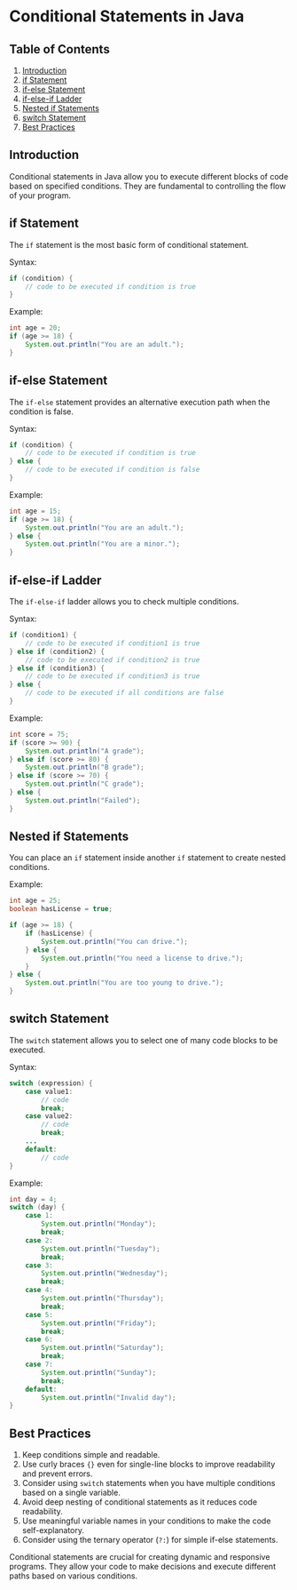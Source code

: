 # Conditional Statements in Java

## Table of Contents
1. [Introduction](#introduction)
2. [if Statement](#if-statement)
3. [if-else Statement](#if-else-statement)
4. [if-else-if Ladder](#if-else-if-ladder)
5. [Nested if Statements](#nested-if-statements)
6. [switch Statement](#switch-statement)
7. [Best Practices](#best-practices)

## Introduction

Conditional statements in Java allow you to execute different blocks of code based on specified conditions. They are fundamental to controlling the flow of your program.

## if Statement

The `if` statement is the most basic form of conditional statement.

Syntax:
```java
if (condition) {
    // code to be executed if condition is true
}
```

Example:
```java
int age = 20;
if (age >= 18) {
    System.out.println("You are an adult.");
}
```

## if-else Statement

The `if-else` statement provides an alternative execution path when the condition is false.

Syntax:
```java
if (condition) {
    // code to be executed if condition is true
} else {
    // code to be executed if condition is false
}
```

Example:
```java
int age = 15;
if (age >= 18) {
    System.out.println("You are an adult.");
} else {
    System.out.println("You are a minor.");
}
```

## if-else-if Ladder

The `if-else-if` ladder allows you to check multiple conditions.

Syntax:
```java
if (condition1) {
    // code to be executed if condition1 is true
} else if (condition2) {
    // code to be executed if condition2 is true
} else if (condition3) {
    // code to be executed if condition3 is true
} else {
    // code to be executed if all conditions are false
}
```

Example:
```java
int score = 75;
if (score >= 90) {
    System.out.println("A grade");
} else if (score >= 80) {
    System.out.println("B grade");
} else if (score >= 70) {
    System.out.println("C grade");
} else {
    System.out.println("Failed");
}
```

## Nested if Statements

You can place an `if` statement inside another `if` statement to create nested conditions.

Example:
```java
int age = 25;
boolean hasLicense = true;

if (age >= 18) {
    if (hasLicense) {
        System.out.println("You can drive.");
    } else {
        System.out.println("You need a license to drive.");
    }
} else {
    System.out.println("You are too young to drive.");
}
```

## switch Statement

The `switch` statement allows you to select one of many code blocks to be executed.

Syntax:
```java
switch (expression) {
    case value1:
        // code
        break;
    case value2:
        // code
        break;
    ...
    default:
        // code
}
```

Example:
```java
int day = 4;
switch (day) {
    case 1:
        System.out.println("Monday");
        break;
    case 2:
        System.out.println("Tuesday");
        break;
    case 3:
        System.out.println("Wednesday");
        break;
    case 4:
        System.out.println("Thursday");
        break;
    case 5:
        System.out.println("Friday");
        break;
    case 6:
        System.out.println("Saturday");
        break;
    case 7:
        System.out.println("Sunday");
        break;
    default:
        System.out.println("Invalid day");
}
```

## Best Practices

1. Keep conditions simple and readable.
2. Use curly braces `{}` even for single-line blocks to improve readability and prevent errors.
3. Consider using `switch` statements when you have multiple conditions based on a single variable.
4. Avoid deep nesting of conditional statements as it reduces code readability.
5. Use meaningful variable names in your conditions to make the code self-explanatory.
6. Consider using the ternary operator (`?:`) for simple if-else statements.

Conditional statements are crucial for creating dynamic and responsive programs. They allow your code to make decisions and execute different paths based on various conditions.